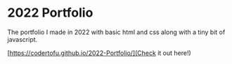 # 2022 Portfolio

The portfolio I made in 2022 with basic html and css along with a tiny bit of javascript.

[https://codertofu.github.io/2022-Portfolio/](Check it out here!)